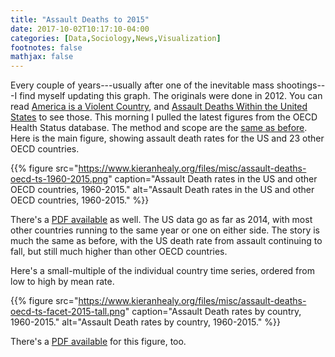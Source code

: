 ```yaml
---
title: "Assault Deaths to 2015"
date: 2017-10-02T10:17:10-04:00
categories: [Data,Sociology,News,Visualization]
footnotes: false
mathjax: false
---
```



Every couple of years---usually after one of the inevitable mass shootings---I find myself updating this graph. The originals were done in 2012. You can read [America is a Violent Country](http://www.kieranhealy.org/blog/archives/2012/07/20/america-is-a-violent-country/), and [Assault Deaths Within the United States](http://www.kieranhealy.org/blog/archives/2012/07/21/assault-deaths-within-the-united-states/) to see those. This morning I pulled the latest figures from the OECD Health Status database. The method and scope are the [same as before](https://kieranhealy.org/blog/archives/2012/12/18/assault-death-rates-in-america-some-follow-up/). Here is the main figure, showing assault death rates for the US and 23 other OECD countries. 

{{% figure src="https://www.kieranhealy.org/files/misc/assault-deaths-oecd-ts-1960-2015.png" caption="Assault Death rates in the US and other OECD countries, 1960-2015." alt="Assault Death rates in the US and other OECD countries, 1960-2015." %}}

There's a [PDF available](http://www.kieranhealy.org/files/misc/assault-deaths-oecd-ts-1960-2015.pdf) as well. The US data go as far as 2014, with most other countries running to the same year or one on either side. The story is much the same as before, with the US death rate from assault continuing to fall, but still much higher than other OECD countries.

Here's a small-multiple of the individual country time series, ordered from low to high by mean rate.

{{% figure src="https://www.kieranhealy.org/files/misc/assault-deaths-oecd-ts-facet-2015-tall.png" caption="Assault Death rates by country, 1960-2015." alt="Assault Death rates by country, 1960-2015." %}}

There's a [PDF available](https://www.kieranhealy.org/files/misc/assault-deaths-oecd-ts-facet-2015-tall.pdf) for this figure, too.
